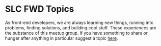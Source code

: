 # SLC FWD Topics

As front-end developers, we are always learning new things, running into problems, finding solutions, and building cool stuff. These experiences are the substance of this meetup group. If you have something to share or hunger after anything in particular suggest a topic [here](https://github.com/slcfwd/topics/issues/new).
